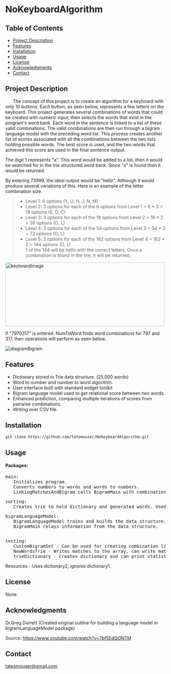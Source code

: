 # NoKeyboardAlgorithm

## Table of Contents

- [Project Description](#project-description)
- [Features](#features)
- [Installation](#installation)
- [Usage](#usage)
- [License](#license)
- [Acknowledgments](#acknowledgments)
- [Contact](#contact)

## Project Description
&nbsp;&nbsp;&nbsp;&nbsp;&nbsp; The concept of this project is to create an algorithm for a keyboard with only 10 buttons. Each button, as seen below, represents a few letters on the keyboard. This project generates several combinations of words that could be created with numeric input, then selects the words that exist in the program's word bank. Each word in the sentence is linked to a list of these valid combinations. The valid combinations are then run through a bigram language model with the preceding word list. This process creates another list of scores associated with all the combinations between the two lists holding possible words. The best score is used, and the two words that achieved this score are used in the final sentence output.

The digit 1 represents "a". This word would be added to a list, then it would be searched for in the trie structured word bank. Since "a" is found then it would be returned.

By entering 73999, the ideal output would be "hello". Although it would produce several variations of this. Here is an example of the letter combination size.
> * Level 1: 6 options (Y, U, H, J, N, M)
> * Level 2: 3 options for each of the 6 options from Level 1 = 6 * 3 = 18 options (E, D, C)
> * Level 3: 3 options for each of the 18 options from Level 2 = 18 * 2 = 36 options (O, L)
> * Level 4: 3 options for each of the 54 options from Level 3 = 54 * 2 = 72 options (O, L)
> * Level 5: 3 options for each of the 162 options from Level 4 = 162 * 2 = 144 options (O, L)   
> 1 of the 144 will be hello with the correct letters. Once a combination is found in the trie, it will be returned.

<img src="https://github.com/tatemouser/NoKeyboardAlgorithm/assets/114375692/a4a03227-d414-4729-b8a6-caeb95af825c" alt="keyboardImage" width="500" height="200">

If "7970317" is entered. NumToWord finds word combinations for 797 and 317, then operations will perform as seen below. 

![diagramBigram](https://github.com/tatemouser/NoKeyboardAlgorithm/assets/114375692/b5934545-0fe2-49b3-9ad6-bab022a67735)



## Features
- Dictionary stored in Trie data structure. (25,000 words)
- Word to number and number to word algorithm.
- User interface built with standard widget toolkit
- Bigram language model used to get relational score between two words.
- Enhanced prediction, comparing multiple iterations of scores from pairwise combinations.
- Writing over CSV file.
  
## Installation
    git clone https://github.com/tatemouser/NoKeyboardAlgorithm.git

## Usage
#### Packages:

<pre>
main:
&nbsp;&nbsp;&nbsp;Initializes program.
&nbsp;&nbsp;&nbsp;Converts numbers to words and words to numbers. 
&nbsp;&nbsp;&nbsp;LinkingMatchesAndBigram calls BigramMain with combinations to get best scores. </pre>

<pre>
sorting:
&nbsp;&nbsp;&nbsp;Creates trie to hold dictionary and generated words. Used for adding or removing words. </pre>

<pre>
bigramLanguageModel:
&nbsp;&nbsp;&nbsp;BigramLanguageModel trains and builds the data structure.
&nbsp;&nbsp;&nbsp;BigramMain relays information from the data structure. </pre>

<pre> 
testing: 
&nbsp;&nbsp;&nbsp;CustomBigramSet - Can be used for creating combination lists.
&nbsp;&nbsp;&nbsp;NewWordsTrie - Writes matches to the array, can write matches to CSV when testing.
&nbsp;&nbsp;&nbsp;trieDictionary - Creates dictionary and can print statistics on the data structure. </pre>


Resources - Uses dictionary2, ignores dictionary1.




## License
None.

## Acknowledgments
Dr.Greg Durrett (Created original outline for building a language model in bigramLanguageModel package) 

Source: https://www.youtube.com/watch?v=7bf5EdQONTM

## Contact
tatesmouser@gmail.com
